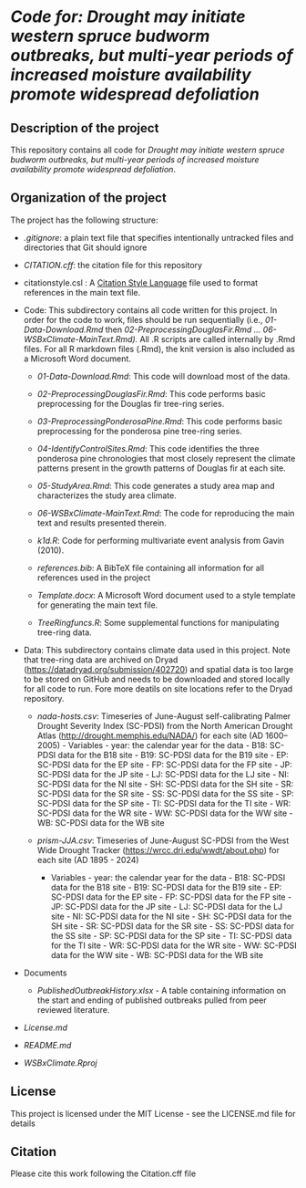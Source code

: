 # *Code for: Drought may initiate western spruce budworm outbreaks, but multi-year periods of increased moisture availability promote widespread defoliation*

## Description of the project

This repository contains all code for *Drought may initiate western spruce budworm outbreaks, but multi-year periods of increased moisture availability promote widespread defoliation*.

## Organization of the project

The project has the following structure:

-   *.gitignore*: a plain text file that specifies intentionally untracked files and directories that Git should ignore

-   *CITATION.cff*: the citation file for this repository

-   citationstyle.csl : A [Citation Style Language](https://citationstyles.org/) file used to format references in the main text file.

-   Code: This subdirectory contains all code written for this project. In order for the code to work, files should be run sequentially (i.e., *01-Data-Download.Rmd* then *02-PreprocessingDouglasFir.Rmd ... 06-WSBxClimate-MainText.Rmd).* All .R scripts are called internally by .Rmd files. For all R markdown files (.Rmd), the knit version is also included as a Microsoft Word document.

    -   *01-Data-Download.Rmd*: This code will download most of the data.

    -   *02-PreprocessingDouglasFir.Rmd*: This code performs basic preprocessing for the Douglas fir tree-ring series.

    -   *03-PreprocessingPonderosaPine.Rmd*: This code performs basic preprocessing for the ponderosa pine tree-ring series.

    -   *04-IdentifyControlSites.Rmd*: This code identifies the three ponderosa pine chronologies that most closely represent the climate patterns present in the growth patterns of Douglas fir at each site.

    -   *05-StudyArea.Rmd*: This code generates a study area map and characterizes the study area climate.

    -   *06-WSBxClimate-MainText.Rmd*: The code for reproducing the main text and results presented therein.

    -   *k1d.R*: Code for performing multivariate event analysis from Gavin (2010).

    -   *references.bib*: A BibTeX file containing all information for all references used in the project

    -   *Template.docx*: A Microsoft Word document used to a style template for generating the main text file.

    -   *TreeRingfuncs.R*: Some supplemental functions for manipulating tree-ring data.

-   Data: This subdirectory contains climate data used in this project. Note that tree-ring data are archived on Dryad (https://datadryad.org/submission/402720) and spatial data is too large to be stored on GitHub and needs to be downloaded and stored locally for all code to run. Fore more deatils on site locations refer to the Dryad repository.
  
      - *nada-hosts.csv*: Timeseries of June-August self-calibrating Palmer Drought Severity Index (SC-PDSI) from the North American Drought Atlas (http://drought.memphis.edu/NADA/) for each site (AD 1600–2005)
            -     Variables
                -    year: the calendar year for the data
                -    B18: SC-PDSI data for the B18 site
                -    B19: SC-PDSI data for the B19 site
                -    EP: SC-PDSI data for the EP site
                -    FP: SC-PDSI data for the FP site
                -    JP: SC-PDSI data for the JP site
                -    LJ: SC-PDSI data for the LJ site
                -    NI: SC-PDSI data for the NI site
                -    SH: SC-PDSI data for the SH site
                -    SR: SC-PDSI data for the SR site
                -    SS: SC-PDSI data for the SS site
                -    SP: SC-PDSI data for the SP site
                -    TI: SC-PDSI data for the TI site
                -    WR: SC-PDSI data for the WR site
                -    WW: SC-PDSI data for the WW site
                -    WB: SC-PDSI data for the WB site

      - *prism-JJA.csv*: Timeseries of June-August SC-PDSI from the West Wide Drought Tracker (https://wrcc.dri.edu/wwdt/about.php) for each site  (AD 1895 - 2024)
          - Variables
                -    year: the calendar year for the data
                -    B18: SC-PDSI data for the B18 site
                -    B19: SC-PDSI data for the B19 site
                -    EP: SC-PDSI data for the EP site
                -    FP: SC-PDSI data for the FP site
                -    JP: SC-PDSI data for the JP site
                -    LJ: SC-PDSI data for the LJ site
                -    NI: SC-PDSI data for the NI site
                -    SH: SC-PDSI data for the SH site
                -    SR: SC-PDSI data for the SR site
                -    SS: SC-PDSI data for the SS site
                -    SP: SC-PDSI data for the SP site
                -    TI: SC-PDSI data for the TI site
                -    WR: SC-PDSI data for the WR site
                -    WW: SC-PDSI data for the WW site
                -    WB: SC-PDSI data for the WB site

-   Documents

    -   *PublishedOutbreakHistory.xlsx* - A table containing information on the start and ending of published outbreaks pulled from peer reviewed literature.

-   *License.md*

-   *README.md*

-   *WSBxClimate.Rproj*

## License

This project is licensed under the MIT License - see the LICENSE.md file for details

## Citation

Please cite this work following the Citation.cff file
